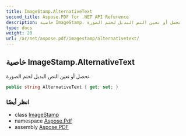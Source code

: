 ```yaml
---
title: ImageStamp.AlternativeText
second_title: Aspose.PDF for .NET API Reference
description: خاصية ImageStamp. تحصل أو تعين النص البديل لختم الصورة
type: docs
weight: 20
url: /ar/net/aspose.pdf/imagestamp/alternativetext/
---
```

## خاصية ImageStamp.AlternativeText

تحصل أو تعين النص البديل لختم الصورة.

```csharp
public string AlternativeText { get; set; }
```

### انظر أيضًا

* class [ImageStamp](../)
* namespace [Aspose.Pdf](../../../aspose.pdf/)
* assembly [Aspose.PDF](../../../)